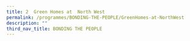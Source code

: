 ```yaml
---
title: 2  Green Homes at  North West
permalink: /programmes/BONDING-THE-PEOPLE/GreenHomes-at-NorthWest
description: ""
third_nav_title: BONDING THE PEOPLE
---
```



